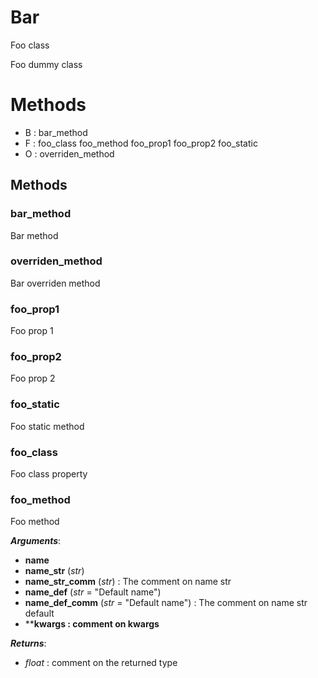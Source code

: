 # Bar



Foo class

Foo dummy class



# Methods
- B : bar_method 
- F : foo_class foo_method foo_prop1 foo_prop2 foo_static 
- O : overriden_method 

## Methods

### bar_method

Bar method




### overriden_method

Bar overriden method




### foo_prop1

Foo prop 1




### foo_prop2

Foo prop 2




### foo_static

Foo static method




### foo_class

Foo class property




### foo_method

Foo method



***Arguments***:
- **name**
- **name_str** (_str_)
- **name_str_comm** (_str_) : The comment on name str
- **name_def** (_str_ = "Default name")
- **name_def_comm** (_str_ = "Default name") : The comment on name str default
- ****kwargs : comment on kwargs**

***Returns***:
- _float_ : comment on the returned type






